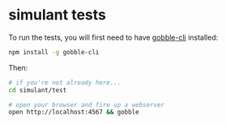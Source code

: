 # simulant tests

To run the tests, you will first need to have [gobble-cli](https://github.com/gobblejs/gobble-cli) installed:

```bash
npm install -g gobble-cli
```

Then:

```bash
# if you're not already here...
cd simulant/test

# open your browser and fire up a webserver
open http://localhost:4567 && gobble
```